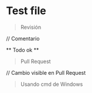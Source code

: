 # Test file

> Revisión

// Comentario

** Todo ok **

> Pull Request

// Cambio visible en Pull Request

> Usando cmd de Windows

